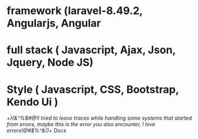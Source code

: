 # framework (laravel-8.49.2, Angularjs, Angular
# full stack ( Javascript, Ajax, Json, Jquery, Node JS)
# Style ( Javascript, CSS, Bootstrap, Kendo Ui )

+_)(*&^%$#@!I tried to leave traces while handling some systems that started from errors, maybe this is the error you also encounter, I love errors!@#$%^&*()_+
Docs
